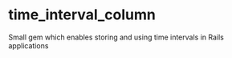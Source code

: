 # time_interval_column
Small gem which enables storing and using time intervals in Rails applications
